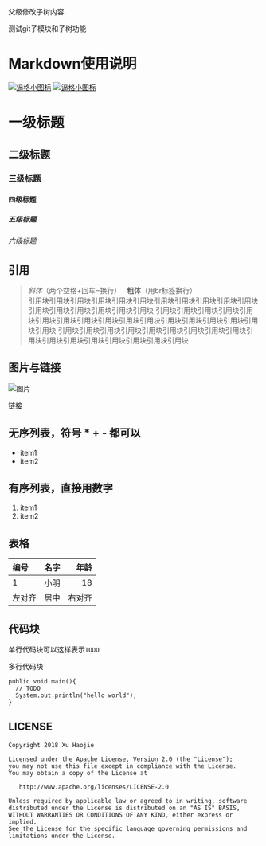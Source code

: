 
父级修改子树内容

测试git子模块和子树功能

# Markdown使用说明

[![逼格小图标](https://img.shields.io/badge/tag-1.0.0-brightgreen.svg)](https://github.com/xhjnono/vue-exercises)
[![逼格小图标](https://img.shields.io/badge/Apache%20License-2.0-lightgrey.svg)](https://github.com/xhjnono/vue-exercises)


# 一级标题
## 二级标题
### 三级标题
#### 四级标题
##### 五级标题
###### 六级标题

## 引用

>*斜体*（两个空格+回车=换行）  
**粗体**（用br标签换行）<br/>
引用块引用块引用块引用块引用块引用块引用块引用块引用块引用块引用块引用块引用块引用块引用块引用块引用块
引用块引用块引用块引用块引用块引用块引用块引用块引用块引用块引用块引用块引用块引用块引用块引用块引用块
引用块引用块引用块引用块引用块引用块引用块引用块引用块引用块引用块引用块引用块引用块引用块引用块引用块

## 图片与链接

![图片](https://ss0.baidu.com/6ONWsjip0QIZ8tyhnq/it/u=3146759643,3585562365&fm=58)

[链接](http://www.baidu.com)

## 无序列表，符号 * + - 都可以

* item1
* item2

## 有序列表，直接用数字

1. item1
2. item2

## 表格

|编号|名字|年龄|
|:---|:---:|---:|
|1|小明|18|
|左对齐|居中|右对齐|

## 代码块

单行代码块可以这样表示`TODO`

多行代码块
``` code
public void main(){
  // TODO
  System.out.println("hello world");
}
```

## LICENSE

``` text
Copyright 2018 Xu Haojie

Licensed under the Apache License, Version 2.0 (the "License");
you may not use this file except in compliance with the License.
You may obtain a copy of the License at

   http://www.apache.org/licenses/LICENSE-2.0

Unless required by applicable law or agreed to in writing, software
distributed under the License is distributed on an "AS IS" BASIS,
WITHOUT WARRANTIES OR CONDITIONS OF ANY KIND, either express or implied.
See the License for the specific language governing permissions and
limitations under the License.
```
